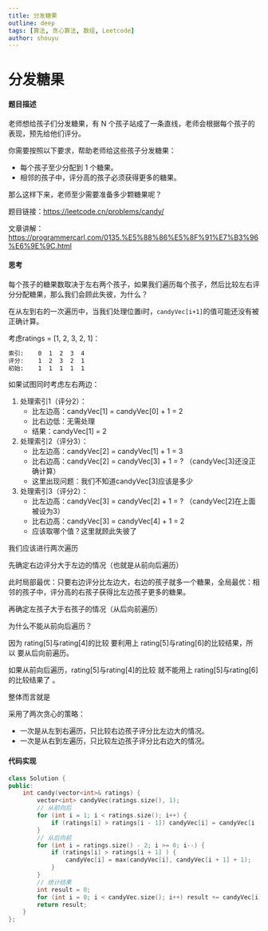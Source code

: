 ```yaml
---
title: 分发糖果
outline: deep
tags: [算法, 贪心算法, 数组, Leetcode]
author: shouyu
---
```


# 分发糖果

#### 题目描述

老师想给孩子们分发糖果，有 N 个孩子站成了一条直线，老师会根据每个孩子的表现，预先给他们评分。

你需要按照以下要求，帮助老师给这些孩子分发糖果：

- 每个孩子至少分配到 1 个糖果。
- 相邻的孩子中，评分高的孩子必须获得更多的糖果。

那么这样下来，老师至少需要准备多少颗糖果呢？

题目链接：https://leetcode.cn/problems/candy/

文章讲解：https://programmercarl.com/0135.%E5%88%86%E5%8F%91%E7%B3%96%E6%9E%9C.html

#### 思考

每个孩子的糖果数取决于左右两个孩子，如果我们遍历每个孩子，然后比较左右评分分配糖果，那么我们会顾此失彼，为什么？

在从左到右的一次遍历中，当我们处理位置i时，`candyVec[i+1]`的值可能还没有被正确计算。

考虑ratings = [1, 2, 3, 2, 1]：

```txt
索引:    0  1  2  3  4
评分:    1  2  3  2  1
初始:    1  1  1  1  1
```

如果试图同时考虑左右两边：

1. 处理索引1（评分2）：
   - 比左边高：candyVec[1] = candyVec[0] + 1 = 2
   - 比右边低：无需处理
   - 结果：candyVec[1] = 2
2. 处理索引2（评分3）：
   - 比左边高：candyVec[2] = candyVec[1] + 1 = 3
   - 比右边高：candyVec[2] = candyVec[3] + 1 = ? （candyVec[3]还没正确计算）
   - 这里出现问题：我们不知道candyVec[3]应该是多少
3. 处理索引3（评分2）：
   - 比左边高：candyVec[3] = candyVec[2] + 1 = ? （candyVec[2]在上面被设为3）
   - 比右边高：candyVec[3] = candyVec[4] + 1 = 2
   - 应该取哪个值？这里就顾此失彼了

我们应该进行两次遍历

先确定右边评分大于左边的情况（也就是从前向后遍历）

此时局部最优：只要右边评分比左边大，右边的孩子就多一个糖果，全局最优：相邻的孩子中，评分高的右孩子获得比左边孩子更多的糖果。

再确定左孩子大于右孩子的情况（从后向前遍历）

为什么不能从前向后遍历？

因为 rating[5]与rating[4]的比较 要利用上 rating[5]与rating[6]的比较结果，所以 要从后向前遍历。

如果从前向后遍历，rating[5]与rating[4]的比较 就不能用上 rating[5]与rating[6]的比较结果了 。



整体而言就是

采用了两次贪心的策略：

- 一次是从左到右遍历，只比较右边孩子评分比左边大的情况。
- 一次是从右到左遍历，只比较左边孩子评分比右边大的情况。

#### 代码实现

```C++
class Solution {
public:
    int candy(vector<int>& ratings) {
        vector<int> candyVec(ratings.size(), 1);
        // 从前向后
        for (int i = 1; i < ratings.size(); i++) {
            if (ratings[i] > ratings[i - 1]) candyVec[i] = candyVec[i - 1] + 1;
        }
        // 从后向前
        for (int i = ratings.size() - 2; i >= 0; i--) {
            if (ratings[i] > ratings[i + 1] ) {
                candyVec[i] = max(candyVec[i], candyVec[i + 1] + 1);
            }
        }
        // 统计结果
        int result = 0;
        for (int i = 0; i < candyVec.size(); i++) result += candyVec[i];
        return result;
    }
};
```

